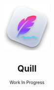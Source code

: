 <p align="center">
  <p align="center">
	<img width="150" height="150" src="https://raw.githubusercontent.com/featherfall-org/quill/main/images/logo.png" alt="Logo">
  </p>
  <h1 align="center"><b>Quill</b></h1>
  <p align="center">
    Work In Progress
  </p>
</p>